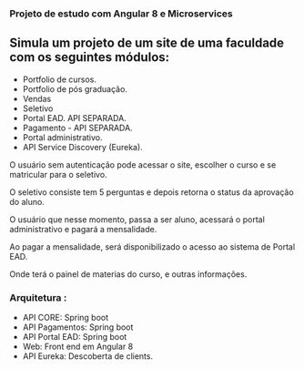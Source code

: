 ### Projeto de estudo com Angular 8 e Microservices

## Simula um projeto de um site de uma faculdade com os seguintes módulos:

- Portfolio de cursos.
- Portfolio de pós graduação.
- Vendas
- Seletivo
- Portal EAD. API SEPARADA.
- Pagamento - API SEPARADA.
- Portal administrativo.
- API Service Discovery (Eureka).

O usuário sem autenticação pode acessar o site, escolher o curso e se matricular para o seletivo.

O seletivo consiste tem 5 perguntas e depois retorna o status da aprovação do aluno.

O usuário que nesse momento, passa a ser aluno, acessará o portal administrativo e pagará a mensalidade.

Ao pagar a mensalidade, será disponibilizado o acesso ao sistema de Portal EAD.

Onde terá o painel de materias do curso, e outras informações.

### Arquitetura :

- API CORE: Spring boot
- API Pagamentos: Spring boot
- API Portal EAD: Spring boot
- Web: Front end em Angular 8
- API Eureka: Descoberta de clients.
